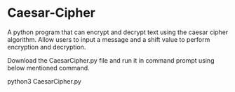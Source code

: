 # Caesar-Cipher
A python program that can encrypt and decrypt text using the caesar cipher algorithm. Allow users to input a message and a shift value to perform encryption and decryption.

Download the CaesarCipher.py file and run it in command prompt using below mentioned command.

python3 CaesarCipher.py
